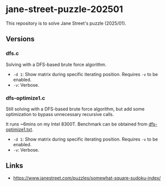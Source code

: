 # jane-street-puzzle-202501

This repository is to solve Jane Street's puzzle (2025/01).

## Versions

### dfs.c

Solving with a DFS-based brute force algorithm.

* `-d 1`: Show matrix during specific iterating position.  Requires `-v` to be enabled.
* `-v`: Verbose.

### dfs-optimize1.c

Still solving with a DFS-based brute force algorithm, but add some optimization to bypass unnecessary recursive calls.

It runs ~6mins on my Intel 8300T.  Benchmark can be obtained from [dfs-optimize1.txt](https://github.com/gslin/jane-street-puzzle-202501/blob/main/dfs-optimize1.txt).

* `-d 1`: Show matrix during specific iterating position.  Requires `-v` to be enabled.
* `-v`: Verbose.

## Links

* https://www.janestreet.com/puzzles/somewhat-square-sudoku-index/
